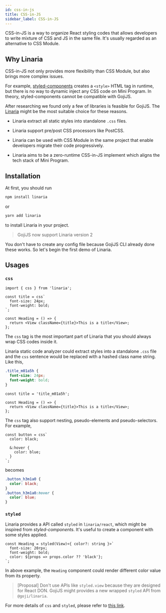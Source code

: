 ```yaml
---
id: css-in-js
title: CSS-in-JS
sidebar_label: CSS-in-JS
---
```


CSS-in-JS is a way to organize React styling codes that allows developers to write mixture of CSS
and JS in the same file. It's usually regarded as an alternative to CSS Module.

## Why Linaria

CSS-in-JS not only provides more flexibility than CSS Module, but also brings more complex issues.

For example, [styled-components](https://github.com/styled-components/styled-components) creates a
`<style>` HTML tag in runtime, but there is no way to dynamic inject any CSS code on Mini Program.
In theory, styled-components cannot be compatible with GojiJS.

After researching we found only a few of libraries is feasible for GojiJS. The
[Linaria](https://github.com/callstack/linaria) might be the most suitable choice for these reasons.

- Linaria extract all static styles into standalone `.css` files.

- Linaria support pre/post CSS processors like PostCSS.

- Linaria can be used with CSS Module in the same project that enable developers migrate their code
  progressively.

- Linaria aims to be a zero-runtime CSS-in-JS implement which aligns the tech stack of Mini Program.

## Installation

At first, you should run

```bash
npm install linaria
```

or

```bash
yarn add linaria
```

to install Linaria in your project.

> GojiJS now support Linaria version 2

You don't have to create any config file because GojiJS CLI already done these works. So let's begin
the first demo of Linaria.

## Usages

### `css`

```tsx
import { css } from 'linaria';

const title = css`
  font-size: 24px;
  font-weight: bold;
`;

const Heading = () => {
  return <View className={title}>This is a title</View>;
};
```

The `css` tag is the most important part of Linaria that you should always wrap CSS codes inside it.

Linaria static code analyzer could extract styles into a standalone `.css` file and the `css`
sentence would be replaced with a hashed class name string. Like this,

```css
.title_m01a5h {
  font-size: 24px;
  font-weight: bold;
}
```

```tsx
const title = 'title_m01a5h';

const Heading = () => {
  return <View className={title}>This is a title</View>;
};
```

The `css` tag also support nesting, pseudo-elements and pseudo-selectors. For example,

```tsx
const button = css`
  color: black;

  &:hover {
    color: blue;
  }
`;
```

becomes

```css
.button_h3m1a0 {
  color: black;
}
.button_h3m1a0:hover {
  color: blue;
}
```

### `styled`

Linaria provides a API called `styled` in `linaria/react`, which might be inspired from
_styled-components_. It's useful to create a component with some styles applied.

```tsx
const Heading = styled(View)<{ color?: string }>`
  font-size: 20rpx;
  font-weight: bold;
  color: ${props => props.color ?? 'black'};
`;
```

In above example, the `Heading` component could render different color value from its property.

> [Proposal] Don't use APIs like `styled.view` because they are designed for React DON. GojiJS might
> provides a new wrapped `styled` API from `@goji/linaria`.

For more details of `css` and `styled`, please refer to
[this link](https://github.com/callstack/linaria/blob/2.0.x/docs/BASICS.md).
